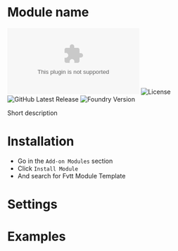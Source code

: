 # Module name
![Downloads](https://img.shields.io/github/downloads/HadaIonut/Foundry-Show-Art/latest/module.zip?style=for-the-badge)
![License](https://img.shields.io/github/license/bmarian/fvtt-module-template?style=for-the-badge)
![GitHub Latest Release](https://img.shields.io/github/release/bmarian/fvtt-module-template?style=for-the-badge)
![Foundry Version](https://img.shields.io/badge/FoundryVTT-0.7.6-blueviolet?style=for-the-badge)

Short description

# Installation
- Go in the `Add-on Modules` section
- Click `Install Module`
- And search for Fvtt Module Template

# Settings

# Examples

